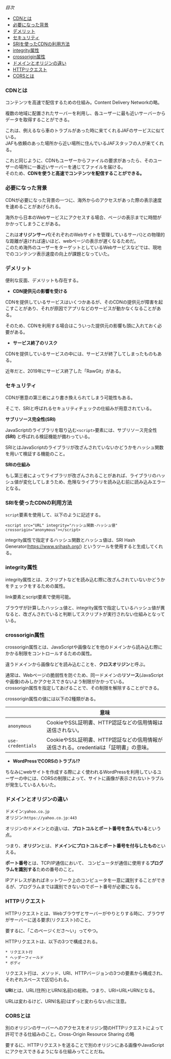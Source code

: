 *目次*
* [CDNとは](#CDNとは)
* [必要になった背景](#必要になった背景)
* [デメリット](#デメリット)
* [セキュリティ](#セキュリティ)
* [SRIを使ったCDNの利用方法](#SRIを使ったCDNの利用方法)
* [integrity属性](#integrity属性)
* [crossorigin属性](#crossorigin属性)
* [ドメインとオリジンの違い](#ドメインとオリジンの違い)
* [HTTPリクエスト](#HTTPリクエスト)
* [CORSとは](#CORSとは)

### CDNとは

コンテンツを高速で配信するための仕組み。Content Delivery Networkの略。

複数の地域に配置されたサーバーを利用し、各ユーザーに最も近いサーバーからデータを取得することができる。

これは、例えるなら車のトラブルがあった時に来てくれるJAFのサービスに似ている。  
JAFも依頼のあった場所から近い場所に住んでいるJAFスタッフの人が来てくれる。

これと同じように、CDNもユーザーからファイルの要求があったら、そのユーザーの場所に一番近いサーバーを通じてファイルを届ける。  
そのため、**CDNを使うと高速でコンテンツを配信することができる。**

### 必要になった背景

CDNが必要になった背景の一つに、海外からのアクセスがあった際の表示速度を速めることがあげられる。

海外から日本のWebサービスにアクセスする場合、ページの表示までに時間がかかってしまうことがある。

これは**オリジンサーバ**(それぞれのWebサイトを管理しているサーバ)との物理的な距離が遠ければ遠いほど、webページの表示が遅くなるためだ。  
このため海外のユーザーをターゲットとしているWebサービスなどでは、現地でのコンテンツ表示速度の向上が課題となっていた。

### デメリット

便利な反面、デメリットも存在する。

* **CDN提供元の影響を受ける**

CDNを提供しているサービスはいくつかあるが、そのCDNの提供元が障害を起こすことがあり、それが原因でアプリなどのサービスが動かなくなることがある。

そのため、CDNを利用する場合はこういった提供元の影響も頭に入れておく必要がある。

* **サービス終了のリスク**

CDNを提供しているサービスの中には、サービスが終了してしまったものもある。

近年だと、2019年にサービス終了した「RawGit」がある。

### セキュリティ

CDNが悪意の第三者により書き換えられてしまう可能性もある。

そこで、SRIと呼ばれるセキュリティチェックの仕組みが用意されている。

**サブリソース完全性(SRI)**

JavaScriptのライブラリを取り込む`<script>`要素には、サブリソース完全性 **(SRI)** と呼ばれる検証機能が備わっている。

SRIとはJavaScriptのライブラリが改ざんされていないかどうかをハッシュ関数を用いて検証する機能のこと。

**SRIの仕組み**

もし第三者によってライブラリが改ざんされることがあれば、ライブラリのハッシュ値が変化してしまうため、危険なライブラリを読み込む前に読み込みエラーとなる。

### SRIを使ったCDNの利用方法

`script`要素を使用して、以下のように記述する。

```
<script src="URL" integrity="ハッシュ関数-ハッシュ値" crossorigin="anonymous"></script>
```

integrity属性で指定するハッシュ関数とハッシュ値は、SRI Hash Generator(https://www.srihash.org/) というツールを使用すると生成してくれる。

### integrity属性

integrity属性とは、スクリプトなどを読み込む際に改ざんされていないかどうかをチェックをするための属性。

link要素とscript要素で使用可能。

ブラウザが計算したハッシュ値と、integrity属性で指定しているハッシュ値が異なると、改ざんされていると判断してスクリプトが実行されない仕組みとなっている。

### crossorigin属性

crossorigin属性とは、JavaScriptや画像などを他のドメインから読み込む際にかかる制限をコントロールするための属性。

違うドメインから画像などを読み込むことを、**クロスオリジン**と呼ぶ。

通常は、Webページの脆弱性を防ぐため、同一ドメインの**リソース**(JavaScriptや画像)のみしかアクセスできないよう制限がかかっている。  
crossorigin属性を指定してあげることで、その制限を解除することができる。

crossorigin属性の値には以下の2種類がある。

||意味|
|-|-|
|`anonymous`|CookieやSSL証明書、HTTP認証などの信用情報は送信されない。|
|`use-credentials`|CookieやSSL証明書、HTTP認証などの信用情報が送信される。credentialは「証明書」の意味。|

* **WordPressでCORSのトラブル!?**

ちなみにwebサイトを作成する際によく使われるWordPressを利用しているユーザーの中には、CORSの制限によって、サイトに画像が表示されないトラブルが発生している人もいた。

### ドメインとオリジンの違い

ドメイン:`yahoo.co.jp`  
オリジン:`https://yahoo.co.jp:443`

オリジンのドメインとの違いは、**プロトコルとポート番号を含んでいる**という点。

つまり、**オリジン**とは、**ドメインにプロトコルとポート番号を付与したもの**といえる。

**ポート番号**とは、TCP/IP通信において、 コンピュータが通信に使用する**プログラムを識別する**ための番号のこと。

IPアドレスがあればネットワーク上のコンピュータを一意に識別することができるが、プログラムまでは識別できないのでポート番号が必要になる。

### HTTPリクエスト

HTTPリクエストとは、Webブラウザとサーバーがやりとりする時に、ブラウザがサーバーに送る要求(リクエスト)のこと。  

要するに、「このページくださ～い」ってやつ。

HTTPリクエストは、以下の3つで構成される。

    * リクエスト行
    * ヘッダーフィールド
    * ボディ

リクエスト行は、メソッド、URI、HTTPバージョンの3つの要素から構成され、それぞれスペースで区切られる。

**URI**とは、URL(住所)とURN(名前)の総称。つまり、URI=URL+URNとなる。

URLは変わるけど、URN(名前)はずっと変わらない点に注意。

### CORSとは

別のオリジンのサーバーへのアクセスをオリジン間のHTTPリクエストによって許可できる仕組みのこと。Cross-Origin Resource Sharing の略

要するに、HTTPリクエストを送ることで別のオリジンにある画像やJavaScriptにアクセスできるようになる仕組みってことだね。













